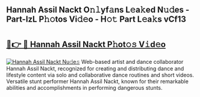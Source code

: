## Hannah Assil Nackt O𝚗𝚕yf𝚊ns L𝚎a𝚔ed N𝚞𝚍es - Part-IzL P𝚑𝚘tos Vi𝚍𝚎o - H𝚘𝚝 Part L𝚎a𝚔s vCf13

# <h2><a href="http://kf9ins.oniu.top/?m=Hannah+Assil+Nackt">🔗👉 🔴 Hannah Assil Nackt P𝚑ot𝚘𝚜 V𝚒d𝚎o</a></h2>

[![Hannah Assil Nackt Nu𝚍e𝚜](https://i.imgur.com/0qMVB7G.gif)](http://kf9ins.oniu.top/?m=Hannah+Assil+Nackt)
Web-based artist and dance collaborator Hannah Assil Nackt, recognized for creating and distributing dance and lifestyle content via solo and collaborative dance routines and short videos. Versatile stunt performer Hannah Assil Nackt, known for their remarkable abilities and accomplishments in performing dangerous stunts.  
